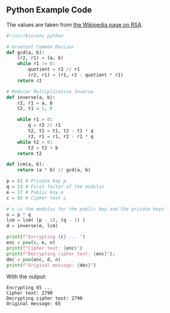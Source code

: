 ## Python Example Code

The values are taken from [the Wikipedia page on RSA](https://en.wikipedia.org/wiki/RSA_(cryptosystem)).

```python
#!/usr/bin/env python

# Greatest Common Devisor
def gcd(a, b):
	(r2, r1) = (a, b)
	while r1 != 0:
		quotient = r2 // r1
		(r2, r1) = (r1, r2 - quotient * r1)
	return r2

# Modular Multiplicative Inverse
def inverse(a, b):
	r2, r1 = a, b
	t2, t1 = 1, 0

	while r1 > 0:
		q = r2 // r1
		t2, t1 = t1, t2 - t1 * q
		r2, r1 = r1, r2 - r1 * q
	while t2 < 0:
		t2 = t2 + b
	return t2

def lcm(a, b):
	return (a * b) // gcd(a, b)

p = 61 # Private key p
q = 53 # First factor of the modulus
e = 17 # Public key e
c = 65 # Cipher text c

# n is the modulus for the public key and the private keys
n = p * q
lcm = lcm( (p - 1), (q - 1) )
d = inverse(e, lcm)

print(f"Encrypting {c} ... ")
enc = pow(c, e, n)
print(f"Cipher text: {enc}")
print(f"Decrypting cipher text: {enc}");
dec = pow(enc, d, n)
print(f"Original message: {dec}")
```

With the output:
```
Encrypting 65 ... 
Cipher text: 2790
Decrypting cipher text: 2790
Original message: 65
```
